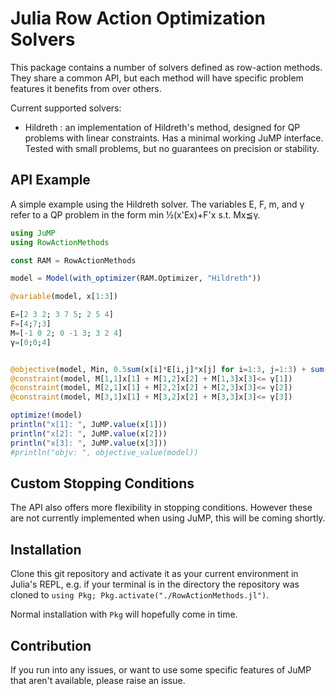 # Julia Row Action Optimization Solvers

This package contains a number of solvers defined as row-action methods. They share a common API, but each method will have specific problem features it benefits from over others. 

Current supported solvers:

- Hildreth : an implementation of Hildreth's method, designed for QP problems with linear constraints. Has a minimal working JuMP interface. Tested with small problems, but no guarantees on precision or stability.

## API Example

A simple example using the Hildreth solver. The variables E, F, m, and γ refer to a QP problem in the form min ½(x'Ex)+F'x s.t. Mx≦γ.

```julia
using JuMP
using RowActionMethods

const RAM = RowActionMethods

model = Model(with_optimizer(RAM.Optimizer, "Hildreth"))

@variable(model, x[1:3])

E=[2 3 2; 3 7 5; 2 5 4]
F=[4;7;3]
M=[-1 0 2; 0 -1 3; 3 2 4]
γ=[0;0;4]


@objective(model, Min, 0.5sum(x[i]*E[i,j]*x[j] for i=1:3, j=1:3) + sum(F[i]*x[i] for i=1:3))
@constraint(model, M[1,1]x[1] + M[1,2]x[2] + M[1,3]x[3]<= γ[1])
@constraint(model, M[2,1]x[1] + M[2,2]x[2] + M[2,3]x[3]<= γ[2])
@constraint(model, M[3,1]x[1] + M[3,2]x[2] + M[3,3]x[3]<= γ[3])

optimize!(model)
println("x[1]: ", JuMP.value(x[1]))
println("x[2]: ", JuMP.value(x[2]))
println("x[3]: ", JuMP.value(x[3]))
#println("objv: ", objective_value(model))
```

## Custom Stopping Conditions
The API also offers more flexibility in stopping conditions. However these are not currently implemented when using JuMP, this will be coming shortly.

## Installation
Clone this git repository and activate it as your current environment in Julia's REPL, e.g. if your terminal is in the directory the repository was cloned to `using Pkg; Pkg.activate("./RowActionMethods.jl")`.

Normal installation with `Pkg` will hopefully come in time.

## Contribution
If you run into any issues, or want to use some specific features of JuMP that aren't available, please raise an issue.
